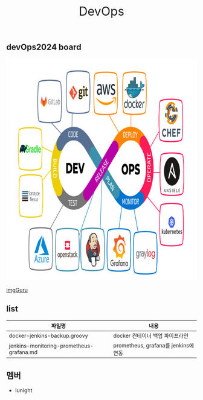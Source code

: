 <div align="center">
<br><br>
<font size="6">DevOps</font>
<br><br><br>
</div>



## devOps2024 board  
<img src="images/img-devops.png" alt="devops" width="900" height="588">

[imgGuru](https://www.igmguru.com/blog/best-devops-tools)

## list

| 파일명         | 내용          |
|----------------|---------------|
| docker-jenkins-backup.groovy      | docker 컨테이너 백업 파이프라인  |
| jenkins-monitoring-prometheus-grafana.md     | prometheus, grafana를 jenkins에 연동 |

## 멤버
- lunight